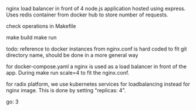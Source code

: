 nginx load balancer in front of 4 node.js application hosted using express. Uses redis container from docker hub to store number of requests. 

check operations in Makefile

make build
make run

todo: reference to docker instances from nginx.conf is hard coded to fit git directory name, should be done in a more general way


for docker-compose.yaml a nginx is used as a load balancer in front of the app. During make run scale=4 to fit the nginx.conf. 

for radix platform, we use kubernetes services for loadbalancing instead for nginx image. This is done by setting "replicas: 4".

go: 3
